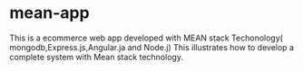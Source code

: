 # mean-app
This is a ecommerce web app developed with MEAN stack Techonology( mongodb,Express.js,Angular.ja and Node.j)
This illustrates how to develop a complete system with Mean stack technology.

